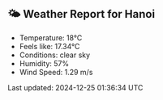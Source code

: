 <!-- WEATHER-START -->
## 🌤 Weather Report for Hanoi

- Temperature: 18°C
- Feels like: 17.34°C
- Conditions: clear sky
- Humidity: 57%
- Wind Speed: 1.29 m/s

Last updated: 2024-12-25 01:36:34 UTC
<!-- WEATHER-END -->
